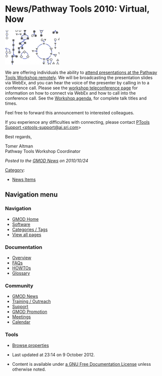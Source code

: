 



<span id="top"></span>




# <span dir="auto">News/Pathway Tools 2010: Virtual, Now</span>











<a
href="http://bioinformatics.ai.sri.com/ptools10/teleconferencing.html"
rel="nofollow" title="Attend the Pathway Tools Workshop Remotely"><img
src="https://raw.githubusercontent.com/GMOD/gmod.github.io/main/mediawiki/images/thumb/f/fd/PathwayToolsGraph.png/180px-PathwayToolsGraph.png"
srcset="https://raw.githubusercontent.com/GMOD/gmod.github.io/main/mediawiki/images/f/fd/PathwayToolsGraph.png 1.5x, https://raw.githubusercontent.com/GMOD/gmod.github.io/main/mediawiki/images/f/fd/PathwayToolsGraph.png 2x"
width="180" height="114"
alt="Attend the Pathway Tools Workshop Remotely" /></a>



We are offering individuals the ability to <a
href="http://bioinformatics.ai.sri.com/ptools10/teleconferencing.html"
class="external text" rel="nofollow">attend presentations at the Pathway
Tools Workshop remotely</a>. We will be broadcasting the presentation
slides via WebEx, and you can hear the voice of the presenter by calling
in to a conference call. Please see the <a
href="http://bioinformatics.ai.sri.com/ptools10/teleconferencing.html"
class="external text" rel="nofollow">workshop teleconference page</a>
for information on how to connect via WebEx and how to call into the
conference call. See the
<a href="http://bioinformatics.ai.sri.com/ptools10/agenda.html"
class="external text" rel="nofollow">Workshop agenda</a>, for complete
talk titles and times.

Feel free to forward this announcement to interested colleagues.

If you experience any difficulties with connecting, please contact
<a href="mailto:ptools-support@ai.sri.com" class="external text"
rel="nofollow">PTools Support &lt;ptools-support@ai.sri.com&gt;</a>

Best regards,

Tomer Altman  
Pathway Tools Workshop Coordinator

  



*Posted to the [GMOD News](../GMOD_News "GMOD News") on 2010/10/24*






[Category](../Special%3ACategories "Special%3ACategories"):

- [News Items](../Category%3ANews_Items "Category%3ANews Items")






## Navigation menu







<a href="../Main_Page"
style="background-image: url(../../images/GMOD-cogs.png);"
title="Visit the main page"></a>


### Navigation



- <span id="n-GMOD-Home">[GMOD Home](../Main_Page)</span>
- <span id="n-Software">[Software](../GMOD_Components)</span>
- <span id="n-Categories-.2F-Tags">[Categories /
  Tags](../Categories)</span>
- <span id="n-View-all-pages">[View all
  pages](../Special:AllPages)</span>




### Documentation



- <span id="n-Overview">[Overview](../Overview)</span>
- <span id="n-FAQs">[FAQs](../Category%3AFAQ)</span>
- <span id="n-HOWTOs">[HOWTOs](../Category%3AHOWTO)</span>
- <span id="n-Glossary">[Glossary](../Glossary)</span>




### Community



- <span id="n-GMOD-News">[GMOD News](../GMOD_News)</span>
- <span id="n-Training-.2F-Outreach">[Training /
  Outreach](../Training_and_Outreach)</span>
- <span id="n-Support">[Support](../Support)</span>
- <span id="n-GMOD-Promotion">[GMOD Promotion](../GMOD_Promotion)</span>
- <span id="n-Meetings">[Meetings](../Meetings)</span>
- <span id="n-Calendar">[Calendar](../Calendar)</span>




### Tools

- <span id="t-smwbrowselink"><a href="../Special%3ABrowse/News-2FPathway_Tools_2010%3A_Virtual,_Now"
  rel="smw-browse">Browse properties</a></span>



- <span id="footer-info-lastmod">Last updated at 23:14 on 9 October
  2012.</span>
<!-- - <span id="footer-info-viewcount">5,409 page views.</span> -->
- <span id="footer-info-copyright">Content is available under
  <a href="http://www.gnu.org/licenses/fdl-1.3.html" class="external"
  rel="nofollow">a GNU Free Documentation License</a> unless otherwise
  noted.</span>

<!-- -->



<!-- -->




